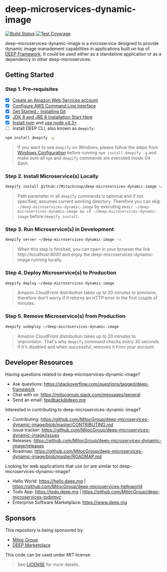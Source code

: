 deep-microservices-dynamic-image
================================

[![Build Status](https://travis-ci.com/MitocGroup/deep-microservices-dynamic-image.svg?token=K6deyi9kwkfxRyXwcv6c&branch=master)](https://travis-ci.com/MitocGroup/deep-microservices-dynamic-image)
[![Test Coverage](https://codeclimate.com/repos/57985bde6b32cb4596005586/badges/481fff4d379f8b04e9c3/coverage.svg)](https://codeclimate.com/repos/57985bde6b32cb4596005586/coverage)

deep-microservices-dynamic-image is a microservice designed to provide dynamic image manadement capabilities
in applications built on top of [DEEP Framework](https://github.com/MitocGroup/deep-framework).
It could be used either as a standalone application or as a dependency in other deep-microservices.


## Getting Started

### Step 1. Pre-requisites

- [x] [Create an Amazon Web Services account](https://www.youtube.com/watch?v=WviHsoz8yHk)
- [x] [Configure AWS Command Line Interface](https://docs.aws.amazon.com/cli/latest/userguide/cli-chap-getting-started.html)
- [x] [Get Started - Installing Git](https://git-scm.com/book/en/v2/Getting-Started-Installing-Git)
- [x] [JDK 8 and JRE 8 Installation Start Here](https://docs.oracle.com/javase/8/docs/technotes/guides/install/install_overview.html)
- [x] [Install nvm](https://github.com/creationix/nvm#install-script) and [use node v4.3+](https://github.com/creationix/nvm#usage)
- [ ] Install DEEP CLI, also known as `deepify`:

```bash
npm install deepify -g
```

> If you want to use `deepify` on Windows, please follow the steps from
[Windows Configuration](https://github.com/MitocGroup/deep-framework/blob/master/docs/windows.md)
before running `npm install deepify -g` and make sure all `npm` and `deepify` commands are executed
inside Git Bash.

### Step 2. Install Microservice(s) Locally

```bash
deepify install github://MitocGroup/deep-microservices-dynamic-image ~/deep-microservices-dynamic-image
```

> Path parameter in all `deepify` commands is optional and if not specified, assumes current
working directory. Therefore you can skip `~/deep-microservices-dynamic-image` by executing
`mkdir ~/deep-microservices-dynamic-image && cd ~/deep-microservices-dynamic-image` before `deepify install`.

### Step 3. Run Microservice(s) in Development

```bash
deepify server ~/deep-microservices-dynamic-image -o
```

> When this step is finished, you can open in your browser the link *http://localhost:8000*
and enjoy the deep-microservices-dynamic-image running locally.

### Step 4. Deploy Microservice(s) to Production

```bash
deepify deploy ~/deep-microservices-dynamic-image
```

> Amazon CloudFront distribution takes up to 20 minutes to provision, therefore don’t worry
if it returns an HTTP error in the first couple of minutes.

### Step 5. Remove Microservice(s) from Production

```bash
deepify undeploy ~/deep-microservices-dynamic-image
```

> Amazon CloudFront distribution takes up to 20 minutes to unprovision. That's why `deepify`
command checks every 30 seconds if it's disabled and when successful, removes it from your account.


## Developer Resources

Having questions related to deep-microservices-dynamic-image?

- Ask questions: https://stackoverflow.com/questions/tagged/deep-framework
- Chat with us: https://mitocgroup.slack.com/messages/general
- Send an email: feedback@deep.mg

Interested in contributing to deep-microservices-dynamic-image?

- Contributing: https://github.com/MitocGroup/deep-microservices-dynamic-image/blob/master/CONTRIBUTING.md
- Issue tracker: https://github.com/MitocGroup/deep-microservices-dynamic-image/issues
- Releases: https://github.com/MitocGroup/deep-microservices-dynamic-image/releases
- Roadmap: https://github.com/MitocGroup/deep-microservices-dynamic-image/blob/master/ROADMAP.md

Looking for web applications that use (or are similar to) deep-microservices-dynamic-image?

- Hello World: https://hello.deep.mg | https://github.com/MitocGroup/deep-microservices-helloworld
- Todo App: https://todo.deep.mg | https://github.com/MitocGroup/deep-microservices-todomvc
- Enterprise Software Marketplace: https://www.deep.mg


## Sponsors

This repository is being sponsored by:
- [Mitoc Group](https://www.mitocgroup.com)
- [DEEP Marketplace](https://www.deep.mg)

This code can be used under MIT license:
> See [LICENSE](https://github.com/MitocGroup/deep-microservices-dynamic-image/blob/master/LICENSE) for more details.
